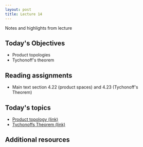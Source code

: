 ```yaml
---
layout: post
title: Lecture 14
---
```


Notes and highlights from lecture

## Today's Objectives

* Product topologies
* Tychonoff's theorem

## Reading assignments

* Main text section 4.22 (product spaces) and 4.23 (Tychonoff's Theorem)

## Today's topics
* <a target="_parent" href="https://wcasper.github.io/math414fall2022/topics/018-product-topology.html">Product topology (link)</a>
* <a target="_parent" href="https://wcasper.github.io/math414fall2022/topics/019-tychonoff-theorem.html">Tychonoffs Theorem (link)</a>

## Additional resources

